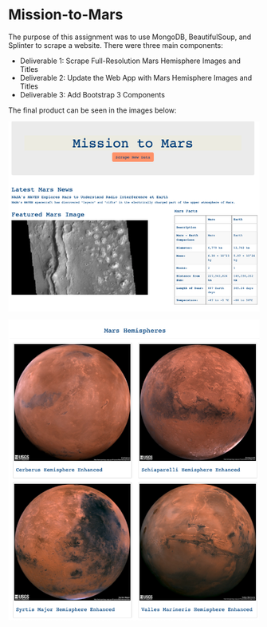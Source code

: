 # Mission-to-Mars

The purpose of this assignment was to use MongoDB, BeautifulSoup, and Splinter to scrape a website. There were three main components: 
- Deliverable 1: Scrape Full-Resolution Mars Hemisphere Images and Titles
- Deliverable 2: Update the Web App with Mars Hemisphere Images and Titles
- Deliverable 3: Add Bootstrap 3 Components

The final product can be seen in the images below:

![image1.png](https://github.com/andreabassetti/Mission-to-Mars/blob/main/png/image1.png)

![image2.png](https://github.com/andreabassetti/Mission-to-Mars/blob/main/png/image2.png)
